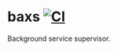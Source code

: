 # baxs [![CI](https://github.com/aburdulescu/baxs/actions/workflows/ci.yml/badge.svg)](https://github.com/aburdulescu/baxs/actions/workflows/ci.yml)

Background service supervisor.
